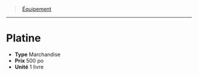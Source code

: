 ﻿---
!EquipmentItem
Type: Marchandise
Price: 500 po
Unity: 1 livre
Id: equipment_hd.md#platine
ParentLink: equipment_hd.md#Équipement
Name: Platine
ParentName: Équipement
NameLevel: 1
Attributes: {}
---
> [Équipement](hd_equipment.md)

---

# Platine

- **Type** Marchandise
- **Prix** 500 po
- **Unité** 1 livre

